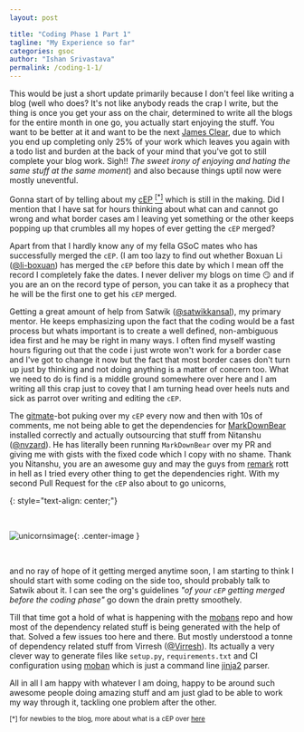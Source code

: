 ```yaml
---
layout: post

title: "Coding Phase 1 Part 1"
tagline: "My Experience so far"
categories: gsoc
author: "Ishan Srivastava"
permalink: /coding-1-1/
---
```


This would be just a short update primarily because I don't feel
like writing a blog (well who does? It's not like anybody reads
the crap I write, but the thing is once you get your ass on the chair,
determined to write all the blogs for the entire month in one go, you
actually start enjoying the stuff. You want to be better at it and want
to be the next [James Clear](https://jamesclear.com/), due to which you
end up completing only 25% of your work which leaves you again with
a todo list and burden at the back of your mind that you've got to still
complete your blog work. Sigh!! *The sweet irony of enjoying and hating
the same stuff at
the same moment*) and also because things uptil now were mostly uneventful.

Gonna start of by telling about my
[cEP](https://github.com/coala/cEPs/pull/139) [<sup>[*]</sup>](#help)
which is still in the
making. Did I mention that I have sat for hours thinking about
what can and cannot go wrong and what border cases am I leaving
yet something or the other keeps popping up that crumbles all my hopes
of ever getting the `cEP` merged?

Apart from that I hardly know any of my fella GSoC mates who has
successfully merged the `cEP`. (I am too lazy to find out whether
Boxuan Li ([@li-boxuan](https://github.com/li-boxuan)) has merged
the `cEP` before this date by which I mean off the record I completely
fake the dates. I never deliver my blogs on time 😏 and if you are an
on the record type of person, you can take it as a prophecy that he will
be the
first one to get his `cEP` merged.

Getting a great amount of help from
Satwik ([@satwikkansal](https://github.com/satwikkansal)),
my primary mentor. He keeps emphasizing upon the fact that the coding would
be a fast process but whats important is to create a well defined,
non-ambiguous idea first and he may be right in many ways. I often
find myself wasting hours figuring out that the code i just wrote
won't work for a border case and I've got to change it now but the fact
that most border cases don't turn up just by thinking and not doing
anything is a matter of concern too. What we need to do is find is a middle
ground somewhere over here and I am writing all this crap just to covey
that I am turning head over heels nuts and sick as parrot
over writing and editing
the `cEP`.

The [gitmate](https://gitmate.io/)-bot puking over my `cEP` every now and
then with 10s of comments, me
not being able to get the dependencies for
[MarkDownBear](https://github.com/coala/coala-bears/blob/master/bears/markdown/MarkdownBear.py)
installed correctly
and actually outsourcing that stuff from 
Nitanshu ([@nvzard](https://github.com/nvzard)). He has literally been running
`MarkDownBear` over my PR and giving me with gists with the fixed code which I
copy with no shame. Thank you Nitanshu, you are an awesome guy and may the
guys from [remark](https://github.com/remarkjs/remark)
rott in hell as I tried every other thing to get the
dependencies right. With my second Pull Request for the `cEP` also about to go
unicorns,

{: style="text-align: center;"}
<div>&nbsp;</div>

![unicornsimage](https://benohead.com/wp-content/uploads/2013/10/github-unicorn.png){: .center-image }

<div>&nbsp;</div>


and no ray of hope of it getting merged anytime soon, I am starting to
think I should start with some coding on the side too, should probably talk to
Satwik about it. I can see the org's
guidelines *"of your `cEP` getting merged before the coding phase"* go down the
drain
pretty smoothely.

Till that time got a hold of what is happening with the
[mobans](https://gitlab.com/coala/mobans) repo and how most
of the dependency related stuff is being generated with the help of that.
Solved a
few issues too here and there. But mostly understood a tonne of dependency
related
stuff from Virresh ([@Virresh](https://github.com/virresh)). Its actually a very
clever way to generate files like `setup.py`, `requirements.txt` and CI
configuration using [moban](http://moban.readthedocs.io/en/latest/)
which is just a command line [jinja2](http://jinja.pocoo.org/docs/2.10/) parser.

All in all I am happy with whatever I am doing, happy to be around such awesome
people doing amazing stuff and am just glad to be able to work my way through
it, tackling one problem after the other.


<sup><a name="help"></a>[*] for newbies to the blog, more about what is a cEP
over
[here](https://www.dowhatucant.com/gsoc/2018/05/08/bonding.html#so-how-am-i-gonna-do-it)
</sup>
